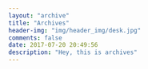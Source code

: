 ```yaml
---
layout: "archive"
title: "Archives"
header-img: "img/header_img/desk.jpg"
comments: false
date: 2017-07-20 20:49:56
description: "Hey, this is archives"
---
```


